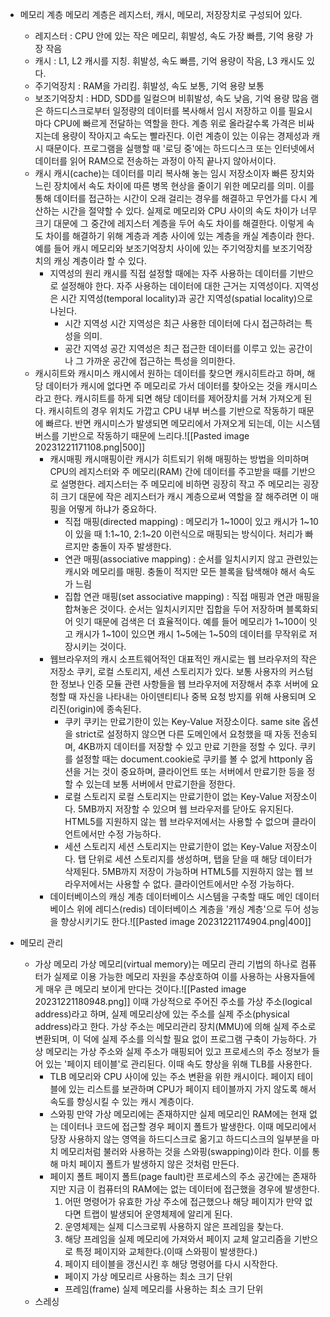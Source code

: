 - 메모리 계층
	메모리 계층은 레지스터, 캐시, 메모리, 저장장치로 구성되어 있다.
	- 레지스터 : CPU 안에 있는 작은 메모리, 휘발성, 속도 가장 빠름, 기억 용량 가장 작음
	- 캐시 : L1, L2 캐시를 지칭. 휘발성, 속도 빠름, 기억 용량이 작음, L3 캐시도 있다.
	- 주기억장치 : RAM을 가리킴. 휘발성, 속도 보통, 기억 용량 보통
	- 보조기억장치 : HDD, SDD를 일컬으며 비휘발성, 속도 낮음, 기억 용량 많음
	램은 하드디스크로부터 일정량의 데이터를 복사해서 임시 저장하고 이를 필요시마다 CPU에 빠르게 전달하는 역할을 한다. 계층 위로 올라갈수록 가격은 비싸지는데 용량이 작아지고 속도는 빨라진다. 이런 계층이 있는 이유는 경제성과 캐시 때문이다.
	프로그램을 실행할 때 '로딩 중'에는 하드디스크 또는 인터넷에서 데이터를 읽어 RAM으로 전송하는 과정이 아직 끝나지 않아서이다.
	- 캐시
		캐시(cache)는 데이터를 미리 복사해 놓는 임시 저장소이자 빠른 장치와 느린 장치에서 속도 차이에 따른 병목 현상을 줄이기 위한 메모리를 의미. 이를 통해 데이터를 접근하는 시간이 오래 걸리는 경우를 해결하고 무언가를 다시 계산하는 시간을 절약할 수 있다.
		실제로 메모리와 CPU 사이의 속도 차이가 너무 크기 대문에 그 중간에 레지스터 계층을 두어 속도 차이를 해결한다. 이렇게 속도 차이를 해결하기 위해 계층과 계층 사이에 있는 계층을 캐실 계층이라 한다. 예를 들어 캐시 메모리와 보조기억장치 사이에 있는 주기억장치를 보조기억장치의 캐싱 계층이라 할 수 있다.
		- 지역성의 원리
			캐시를 직접 설정할 때에는 자주 사용하는 데이터를 기반으로 설정해야 한다. 자주 사용하는 데이터에 대한 근거는 지역성이다. 지역성은 시간 지역성(temporal locality)과 공간 지역성(spatial locality)으로 나뉜다.
			- 시간 지역성
				시간 지역성은 최근 사용한 데이터에 다시 접근하려는 특성을 의미.
			- 공간 지역성
				공간 지역성은 최근 접근한 데이터를 이루고 있는 공간이나 그 가까운 공간에 접근하는 특성을 의미한다.
	- 캐시히트와 캐시미스
		캐시에서 원하는 데이터를 찾으면 캐시히트라고 하며, 해당 데이터가 캐시에 없다면 주 메모리로 가서 데이터를 찾아오는 것을 캐시미스라고 한다.
		캐시히트를 하게 되면 해당 데이터를 제어장치를 거쳐 가져오게 된다. 캐시히트의 경우 위치도 가깝고 CPU 내부 버스를 기반으로 작동하기 때문에 빠르다. 반면 캐시미스가 발생되면 메모리에서 가져오게 되는데, 이는 시스템 버스를 기반으로 작동하기 때문에 느리다.![[Pasted image 20231221171108.png|500]]
		- 캐시매핑
			캐시매핑이란 캐시가 히트되기 위해 매핑하는 방법을 의미하며 CPU의 레지스터와 주 메모리(RAM) 간에 데이터를 주고받을 때를 기반으로 설명한다. 레지스터는 주 메모리에 비하면 굉장히 작고 주 메모리는 굉장히 크기 대문에 작은 레지스터가 캐시 계층으로써 역할을 잘 해주려면 이 매핑을 어떻게 하냐가 중요하다.
			- 직접 매핑(directed mapping) : 메모리가 1~100이 있고 캐시가 1~10이 있을 때 1:1~10, 2:1~20 이런식으로 매핑되는 방식이다. 처리가 빠르지만 충돌이 자주 발생한다.
			- 연관 매핑(associative mapping) : 순서를 일치시키지 않고 관련있는 캐시와 메모리를 매핑. 충돌이 적지만 모든 블록을 탐색해야 해서 속도가 느림
			- 집합 연관 매핑(set associative mapping) : 직접 매핑과 연관 매핑을 합쳐놓은 것이다. 순서는 일치시키지만 집합을 두어 저장하며 블록화되어 잇기 때문에 검색은 더 효율적이다. 예를 들어 메모리가 1~100이 잇고 캐시가 1~10이 있으면 캐시 1~5에는 1~50의 데이터를 무작위로 저장시키는 것이다.
		- 웹브라우저의 캐시
			소프트웨어적인 대표적인 캐시로는 웹 브라우저의 작은 저장소 쿠키, 로컬 스토리지, 세션 스토리지가 있다. 보통 사용자의 커스텀한 정보나 인증 모듈 관련 사항들을 웹 브라우저에 저장해서 추후 서버에 요청할 때 자신을 나타내는 아이덴티티나 중복 요청 방지를 위해 사용되며 오리진(origin)에 종속된다.
			- 쿠키
				쿠키는 만료기한이 있는 Key-Value 저장소이다. same site 옵션을 strict로 설정하지 않으면 다른 도메인에서 요청했을 때 자동 전송되며, 4KB까지 데이터를 저장할 수 있고 만료 기한을 정할 수 있다. 쿠키를 설정할 때는 document.cookie로 쿠키를 볼 수 없게 httponly 옵션을 거는 것이 중요하며, 클라이언트 또는 서버에서 만료기한 등을 정할 수 있는데 보통 서버에서 만료기한을 정한다.
			- 로컬 스토리지
				로컬 스토리지는 만료기한이 없는 Key-Value 저장소이다. 5MB까지 저장할 수 있으며 웹 브라우저를 닫아도 유지된다. HTML5를 지원하지 않는 웹 브라우저에서는 사용할 수 없으며 클라이언트에서만 수정 가능하다.
			- 세션 스토리지
				세션 스토리지는 만료기한이 없는 Key-Value 저장소이다. 탭 단위로 세션 스토리지를 생성하며, 탭을 닫을 때 해당 데이터가 삭제된다. 5MB까지 저장이 가능하며 HTML5를 지원하지 않는 웹 브라우저에서는 사용할 수 없다. 클라이언트에서만 수정 가능하다.
		- 데이터베이스의 캐싱 계층
			데이터베이스 시스템을 구축할 때도 메인 데이터베이스 위에 레디스(redis) 데이터베이스 계층을 '캐싱 계층'으로 두어 성능을 향상시키기도 한다.![[Pasted image 20231221174904.png|400]]

- 메모리 관리
	- 가상 메모리
		가상 메모리(virtual memory)는 메모리 관리 기법의 하나로 컴퓨터가 실제로 이용 가능한 메모리 자원을 추상호하여 이를 사용하는 사용자들에게 매우 큰 메모리 보이게 만다는 것이다.![[Pasted image 20231221180948.png]]
		이때 가상적으로 주어진 주소를 가상 주소(logical address)라고 하며, 실제 메모리상에 있는 주소를 실제 주소(physical address)라고 한다. 가상 주소는 메모리관리 장치(MMU)에 의해 실제 주소로 변환되며, 이 덕에 실제 주소를 의식할 필요 없이 프로그램 구축이 가능하다.
		가상 메모리는 가상 주소와 실제 주소가 매핑되어 있고 프로세스의 주소 정보가 들어 있는 '페이지 테이블'로 관리된다. 이때 속도 향상을 위해 TLB를 사용한다.
		- TLB
			메모리와 CPU 사이에 있는 주소 변환을 위한 캐시이다. 페이지 테이블에 있는 리스트를 보관하며 CPU가 페이지 테이블까지 가지 않도록 해서 속도를 향싱시킬 수 있는 캐시 계층이다.
		- 스와핑
			만약 가상 메모리에는 존재하지만 실제 메모리인 RAM에는 현재 없는 데이터나 코드에 접근할 경우 페이지 폴트가 발생한다. 이때 메모리에서 당장 사용하지 않는 영역을 하드디스크로 옮기고 하드디스크의 일부분을 마치 메모리처럼 불러와 사용하는 것을 스와핑(swapping)이라 한다. 이를 통해 마치 페이지 폴트가 발생하지 않은 것처럼 만든다.
		- 페이지 폴트
			페이지 폴트(page fault)란 프로세스의 주소 공간에는 존재하지만 지금 이 컴퓨터의 RAM에는 없는 데이터에 접근했을 경우에 발생한다.
			1. 어떤 명령어가 유효한 가상 주소에 접근했으나 해당 페이지가 만약 없다면 트랩이 발생되어 운영체제에 알리게 된다.
			2. 운영체제는 실제 디스크로붜 사용하지 않은 프레임을 찾는다.
			3. 해당 프레임을 실제 메모리에 가져와서 페이지 교체 알고리즘을 기반으로 특정 페이지와 교체한다.(이때 스와핑이 발생한다.)
			4. 페이지 테이블을 갱신시킨 후 해당 명령어를 다시 시작한다.
			- 페이지
				가상 메모리르 사용하는 최소 크기 단위
			- 프레임(frame)
				실제 메모리를 사용하는 최소 크기 단위
	- 스레싱
		


